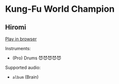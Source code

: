 # Kung\-Fu World Champion

## Hiromi


[Play in browser](http://pages.cs.wisc.edu/~tolly/customs/?title=kung-fu-world-champion&artist=hiromi-uehara)

Instruments:

  * (Pro) Drums 😈😈😈😈😈

Supported audio:

  * `album` (Brain)


